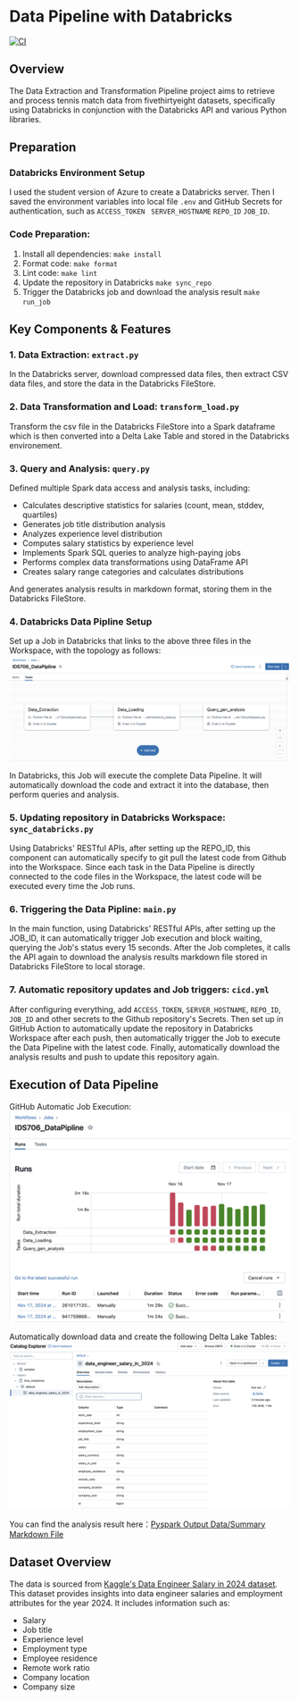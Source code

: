 # Data Pipeline with Databricks
[![CI](https://github.com/bionicotaku/Evan_Li_IDS706_Hwk13/actions/workflows/cicd.yml/badge.svg)](https://github.com/bionicotaku/Evan_Li_IDS706_Hwk13/actions/workflows/cicd.yml)

## Overview
The Data Extraction and Transformation Pipeline project aims to retrieve and process tennis match data from fivethirtyeight datasets, specifically using Databricks in conjunction with the Databricks API and various Python libraries.

## Preparation

### Databricks Environment Setup
I used the student version of Azure to create a Databricks server. Then I saved the environment variables into local file `.env` and GitHub Secrets for authentication, such as `ACCESS_TOKEN ` `SERVER_HOSTNAME` `REPO_ID` `JOB_ID`.

### Code Preparation:
1. Install all dependencies: `make install`
2. Format code: `make format`
3. Lint code: `make lint`
4. Update the repository in Databricks `make sync_repo`
5. Trigger the Databricks job and download the analysis result `make run_job`



## Key Components & Features

### 1. Data Extraction: `extract.py`

In the Databricks server, download compressed data files, then extract CSV data files, and store the data in the Databricks FileStore.

### 2. Data Transformation and Load: `transform_load.py`

Transform the csv file in the Databricks FileStore into a Spark dataframe which is then converted into a Delta Lake Table and stored in the Databricks environement.

### 3. Query and Analysis: `query.py`

Defined multiple Spark data access and analysis tasks, including:
- Calculates descriptive statistics for salaries (count, mean, stddev, quartiles)
- Generates job title distribution analysis
- Analyzes experience level distribution
- Computes salary statistics by experience level
- Implements Spark SQL queries to analyze high-paying jobs
- Performs complex data transformations using DataFrame API
- Creates salary range categories and calculates distributions

And generates analysis results in markdown format, storing them in the Databricks FileStore.

### 4. Databricks Data Pipline Setup
Set up a Job in Databricks that links to the above three files in the Workspace, with the topology as follows:
![1](deliverable_imgs/1.png)

In Databricks, this Job will execute the complete Data Pipeline. It will automatically download the code and extract it into the database, then perform queries and analysis.


### 5. Updating repository in Databricks Workspace: `sync_databricks.py`

Using Databricks' RESTful APIs, after setting up the REPO_ID, this component can automatically specify to git pull the latest code from Github into the Workspace. Since each task in the Data Pipeline is directly connected to the code files in the Workspace, the latest code will be executed every time the Job runs.

### 6. Triggering the Data Pipline: `main.py`
In the main function, using Databricks' RESTful APIs, after setting up the JOB_ID, it can automatically trigger Job execution and block waiting, querying the Job's status every 15 seconds. After the Job completes, it calls the API again to download the analysis results markdown file stored in Databricks FileStore to local storage.


### 7. Automatic repository updates and Job triggers: `cicd.yml`
After configuring everything, add `ACCESS_TOKEN`, `SERVER_HOSTNAME`, `REPO_ID`, `JOB_ID` and other secrets to the Github repository's Secrets. Then set up in GitHub Action to automatically update the repository in Databricks Workspace after each push, then automatically trigger the Job to execute the Data Pipeline with the latest code. Finally, automatically download the analysis results and push to update this repository again.

## Execution of Data Pipeline
GitHub Automatic Job Execution:
![2](deliverable_imgs/2.png)

Automatically download data and create the following Delta Lake Tables:
![3](deliverable_imgs/3.png)

You can find the analysis result here：[Pyspark Output Data/Summary Markdown File](analysis_results.md)

## Dataset Overview

The data is sourced from [Kaggle's Data Engineer Salary in 2024 dataset](https://www.kaggle.com/datasets/chopper53/data-engineer-salary-in-2024). This dataset provides insights into data engineer salaries and employment attributes for the year 2024. It includes information such as:
   - Salary
   - Job title
   - Experience level
   - Employment type
   - Employee residence
   - Remote work ratio
   - Company location
   - Company size